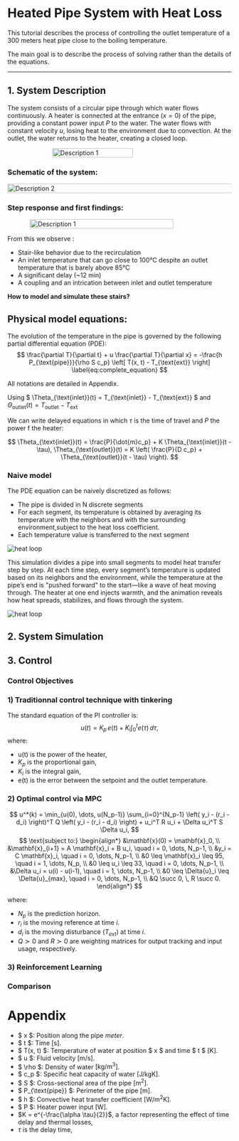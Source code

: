 # Heated Pipe System with Heat Loss

This tutorial describes the process of controlling the outlet temperature of a 300 meters heat pipe close to the 
boiling temperature.

The main goal is to describe the process of solving rather than the details of the equations.

---

## 1. System Description

The system consists of a circular pipe through which water flows continuously. A heater is connected at the entrance ($x = 0$) 
of the pipe, providing a constant power input $P$ to the water. The water flows with constant velocity $u$, losing heat 
to the environment due to convection. At the outlet, the water returns to the heater, creating a closed loop.

<div style="display: flex; justify-content: space-around;">
  <img src="simple_diagram.png" alt="Description 1" width="60%" />
</div>

### Schematic of the system:


<div style="display: flex; justify-content: space-around;">
  <img src="heat_loop.png" alt="Description 2" width="110%" />
</div>


### Step response and first findings:


<div style="display: flex; justify-content: space-around;">
  <img src="step_response.jpg" alt="Description 1" width="80%" />
</div>

From this we observe :
- Stair-like behavior due to the recirculation
- An inlet temperature that can go close to 100°C despite an outlet temperature that is barely above 85°C
- A significant delay (~12 min)
- A coupling and an intrication between inlet and outlet temperature

**How to model and simulate these stairs?**


## Physical model equations:


The evolution of the temperature in the pipe is governed by the following partial differential equation (PDE):
$$
\frac{\partial T}{\partial t} + u \frac{\partial T}{\partial x} = -\frac{h P_{\text{pipe}}}{\rho S c_p} \left[ T(x, t) - T_{\text{ext}} \right]
\label{eq:complete_equation}
$$

All notations are detailed in Appendix.

Using $ \Theta_{\text{inlet}}(t) = T_{\text{inlet}} - T_{\text{ext}} $ and $\Theta_{\text{outlet}}(t) = T_{\text{outlet}} - T_{\text{ext}}$

We can write delayed equations in which $\tau$ is the time of travel and $P$ the power f the heater:

$$
\Theta_{\text{inlet}}(t) = \frac{P}{\dot{m}c_p} + K \Theta_{\text{inlet}}(t - \tau),
\Theta_{\text{outlet}}(t) = K \left( \frac{P}{D c_p} +  \Theta_{\text{outlet}}(t - \tau) \right).
$$

### Naive model

The PDE equation can be naively discretized as follows:
- The pipe is divided in N discrete segments
- For each segment, its temperature is obtained by averaging its temperature with the neighbors and with the surrounding 
environment,subject to the heat loss coefficient.
- Each temperature value is transferred to the next segment

![heat loop](pipe_simulation.gif)

This simulation divides a pipe into small segments to model heat transfer step by step. At each time step, every segment’s 
temperature is updated based on its neighbors and the environment, while the temperature at the pipe’s end is "pushed forward" 
to the start—like a wave of heat moving through. The heater at one end injects warmth, and the animation reveals how heat spreads, 
stabilizes, and flows through the system. 

![heat loop](param_comparison.png)

## 2. System Simulation

## 3. Control

### Control Objectives

### 1) Traditionnal control technique with tinkering

The standard equation of the PI controller is:
$$
u(t) = K_p \, e(t) + K_i \int_0^t e(\tau) \, d\tau,
$$
where:
- u(t) is the power of the heater,
- $K_p$ is the proportional gain,
- $K_i$ is the integral gain,
- e(t) is the error between the setpoint and the outlet temperature.


### 2) Optimal control via MPC


$$
u^*(k) = \min_{u(0), \dots, u(N_p-1)}
\sum_{i=0}^{N_p-1} \left( y_i - (r_i - d_i) \right)^T Q \left( y_i - (r_i - d_i) \right) + u_i^T R u_i + \Delta u_i^T S \Delta u_i,
$$
$$
\text{subject to:}
\begin{align*}
&\mathbf{x}(0) = \mathbf{x}_0, \\
&\mathbf{x}_{i+1} = A \mathbf{x}_i + B u_i, \quad i = 0, \dots, N_p-1, \\
&y_i = C \mathbf{x}_i, \quad i = 0, \dots, N_p-1, \\
&0 \leq \mathbf{x}_i \leq 95, \quad i = 1, \dots, N_p, \\
&0 \leq u_i \leq 33, \quad i = 0, \dots, N_p-1, \\
&\Delta u_i = u(i) - u(i-1), \quad i = 1, \dots, N_p-1, \\
&0 \leq \Delta{u}_i \leq \Delta{u}_{max}, \quad i = 0, \dots, N_p-1, \\
&Q \succ 0, \, R \succ 0.
\end{align*}
$$

where:
- $N_p$ is the prediction horizon.
- $r_i$ is the moving reference at time $i$.
- $d_i$ is the moving disturbance ($T_{ext}$) at time $i$.
- $Q \succ 0$ and $R \succ 0$ are weighting matrices for output tracking and input usage, respectively.


### 3) Reinforcement Learning

### Comparison


# Appendix

- $ x $: Position along the pipe $meter$.
- $ t $: Time $[ \si{\second} ]$.
- $ T(x, t) $: Temperature of water at position $ x $ and time $ t $ $[ \si{\kelvin} ]$.
- $ u $: Fluid velocity $[ \si{\meter\per\second} ]$.
- $ \rho $: Density of water $[ \si{\kilogram\per\meter\cubed} ]$.
- $ c_p $: Specific heat capacity of water $[ \si{\joule\per\kilogram\kelvin} ]$.
- $ S $: Cross-sectional area of the pipe $[ \si{\meter\squared} ]$.
- $ P_{\text{pipe}} $: Perimeter of the pipe $[ \si{\meter} ]$.
- $ h $: Convective heat transfer coefficient $[ \si{\watt\per\meter\squared\kelvin} ]$.
- $ P $: Heater power input $[ \si{\watt} ]$.
- $K = e^{-\frac{\alpha \tau}{2}}$, a factor representing the effect of time delay and thermal losses,
- $\tau$ is the delay time,